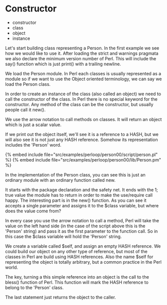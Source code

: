 # Constructor

* constructor
* class
* object
* instance



Let's start building class representing a Person. In the first example we see how we would like to use
it. After loading the strict and warnings pragmata we also declare the minimum version number of Perl.
This will include the say() function which is just print() with a trailing newline.

We load the Person module. In Perl each classes is usually represented as a module so if we want to 
use the Object oriented terminology, we can say we load the Person class.

In order to create an instance of the class (also called an object) we need to call
the constructor of the class. In Perl there is no special keyword for the constructor.
Any method of the class can be the constructor, but usually people call it new().

We use the arrow notation to call methods on classes. It will return an object which is just a scalar
value.

If we print out the object itself, we'll see it is a reference to a HASH, but we will also see it is not just any HASH
reference. Somehow its representation includes the 'Person' word.

{% embed include file="src/examples/perloop/person00/script/person.pl" %}
{% embed include file="src/examples/perloop/person00/lib/Person.pm" %}



In the implementation of the Person class, you can see this is just an ordinary module with an ordinary function called new.

It starts with the package declaration and the safety net. It ends with the 1; true value the module has
to return in order to make the use/require call happy. The interesting part is in the new() function. As you can see it
accepts a single parameter and assigns it to the $class variable, but where does the value come from?

In every case you use the arrow notation to call a method, Perl will take the value on the left hand side
(in the case of the script above this is the 'Person' string) and pass it as the first parameter to the function
call. So in this case the $class variable will hold the 'Person' string.

We create a variable called $self, and assign an empty HASH reference. We could build our object on any other
type of reference, but most of the classes in Perl are build using HASH references. Also the name $self for representing
the object is totally arbitrary, but a common practice in the Perl world.

The key, turning a this simple reference into an object is the call to the bless() function of Perl.
This function will mark the HASH reference to belong to the 'Person' class.

The last statement just returns the object to the caller.



